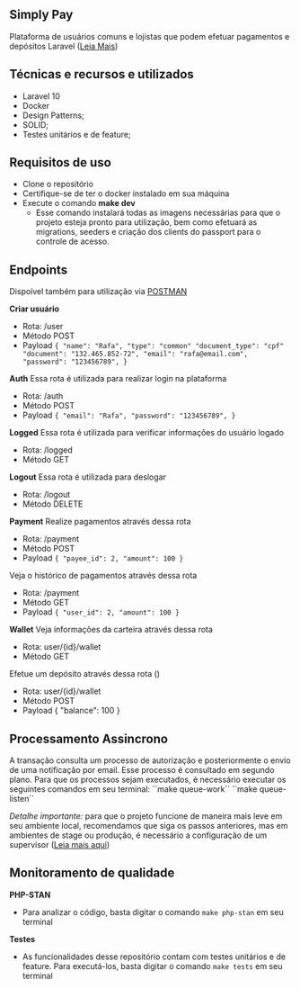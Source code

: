 ## Simply Pay

Plataforma de usuários comuns e lojistas que podem efetuar pagamentos e depósitos Laravel ([Leia Mais](https://laravel.com/))

## Técnicas e recursos e utilizados
 - Laravel 10
 - Docker
 - Design Patterns;
 - SOLID;
 - Testes unitários e de feature;

## Requisitos de uso

- Clone o repositório
- Certifique-se de ter o docker instalado em sua máquina
- Execute o comando **make dev**
    - Esse comando instalará todas as imagens necessárias para que o projeto esteja pronto para utilização, bem como efetuará as migrations, seeders e criação dos clients do passport para o controle de acesso.

## Endpoints
Dispoível também para utilização via [POSTMAN](https://www.postman.com/warped-eclipse-904999/workspace/sp/collection/13893383-c6e50ccc-6ff7-409c-bbe2-2d1e02eed392?action=share&creator=13893383
)

**Criar usuário**
 - Rota: /user
 - Método POST
 - Payload ``{
    "name": "Rafa",
    "type": "common"
    "document_type": "cpf"
    "document": "132.465.852-72",
    "email": "rafa@email.com",
    "password": "123456789",
}``

**Auth**
 Essa rota é utilizada para realizar login na plataforma
 - Rota: /auth
 - Método POST
 - Payload ``{
    "email": "Rafa",
    "password": "123456789",
}``

**Logged**
 Essa rota é utilizada para verificar informações do usuário logado
 - Rota: /logged
 - Método GET

**Logout**
 Essa rota é utilizada para deslogar
 - Rota: /logout
 - Método DELETE

 **Payment**
Realize pagamentos através dessa rota
 - Rota: /payment
 - Método POST
 - Payload ``{
    "payee_id": 2,
    "amount": 100
}``

 Veja o histórico de pagamentos através dessa rota
 - Rota: /payment
 - Método GET
 - Payload ``{
    "user_id": 2,
    "amount": 100
}``

**Wallet**
 Veja informações da carteira através dessa rota
 - Rota: user/{id}/wallet
 - Método GET

 Efetue um depósito através dessa rota ()
 - Rota: user/{id}/wallet
 - Método POST
 - Payload {
    "balance": 100
}

## Processamento Assincrono

A transação consulta um processo de autorização e posteriormente o envio de uma notificação por email. Esse processo é consultado em segundo plano.
Para que os processos sejam executados, é necessário executar os seguintes comandos em seu terminal:
´´make queue-work´´
´´make queue-listen´´

*Detalhe importante:* para que o projeto funcione de maneira mais leve em seu ambiente local, recomendamos que siga os passos anteriores, mas em ambientes de stage ou produção,
é necessário a configuração de um supervisor ([Leia mais aqui](https://laravel.com/docs/10.x/queues#supervisor-configuration))

## Monitoramento de qualidade

**PHP-STAN**
 - Para analizar o código, basta digitar o comando ``make php-stan`` em seu terminal

**Testes**
 - As funcionalidades desse repositório contam com testes unitários e de feature. Para executá-los, basta digitar o comando ``make tests`` em seu terminal

